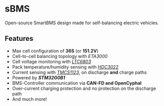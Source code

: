 # sBMS

Open-source SmartBMS design made for self-balancing electric vehicles.

## Features

- Max cell configuration of **36S** (or **151.2V**)
- Cell-to-cell balancing topology with _ETA3000_
- Cell voltage monitoring with [_LTC6803_](https://www.analog.com/media/en/technical-documentation/data-sheets/680324fa.pdf)
- Pack temperature/humidity sensing with [_HDC3022_](https://www.ti.com/lit/ds/symlink/hdc3022.pdf)
- Current sensing with [_TMCS1123_](https://www.ti.com/lit/ds/symlink/tmcs1123.pdf), on discharge **and** charge paths
- Powered by **_STM32G0B1_**
- BMS-Controller communication via **CAN-FD and OpenCyphal**
- Over-current charging protection and no protection on the discharge path
- And much more!
